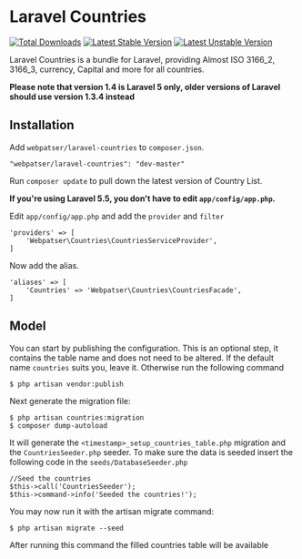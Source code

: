 # Laravel Countries

[![Total Downloads](https://poser.pugx.org/webpatser/laravel-countries/downloads.svg)](https://packagist.org/packages/webpatser/laravel-countries)
[![Latest Stable Version](https://poser.pugx.org/webpatser/laravel-countries/v/stable.svg)](https://packagist.org/packages/webpatser/laravel-countries)
[![Latest Unstable Version](https://poser.pugx.org/webpatser/laravel-countries/v/unstable.svg)](https://packagist.org/packages/webpatser/laravel-countries)

Laravel Countries is a bundle for Laravel, providing Almost ISO 3166_2, 3166_3, currency, Capital and more for all countries.

**Please note that version 1.4 is Laravel 5 only, older versions of Laravel should use version 1.3.4 instead**

## Installation

Add `webpatser/laravel-countries` to `composer.json`.

    "webpatser/laravel-countries": "dev-master"
    
Run `composer update` to pull down the latest version of Country List.

**If you're using Laravel 5.5, you don't have to edit `app/config/app.php`.**

Edit `app/config/app.php` and add the `provider` and `filter`

    'providers' => [
        'Webpatser\Countries\CountriesServiceProvider',
    ]

Now add the alias.

    'aliases' => [
        'Countries' => 'Webpatser\Countries\CountriesFacade',
    ]
    

## Model

You can start by publishing the configuration. This is an optional step, it contains the table name and does not need to be altered. If the default name `countries` suits you, leave it. Otherwise run the following command

    $ php artisan vendor:publish

Next generate the migration file:

    $ php artisan countries:migration
    $ composer dump-autoload
    
It will generate the `<timestamp>_setup_countries_table.php` migration and the `CountriesSeeder.php` seeder. To make sure the data is seeded insert the following code in the `seeds/DatabaseSeeder.php`

    //Seed the countries
    $this->call('CountriesSeeder');
    $this->command->info('Seeded the countries!'); 

You may now run it with the artisan migrate command:

    $ php artisan migrate --seed
    
After running this command the filled countries table will be available